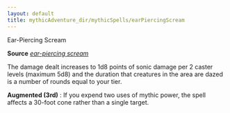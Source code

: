 ```yaml
---
layout: default
title: mythicAdventure_dir/mythicSpells/earPiercingScream
---
```

Ear-Piercing Scream

**Source** [_ear-piercing scream_](ultimateMagi_dir/spells/earPiercingScream#_ear-piercing-scream)

The damage dealt increases to 1d8 points of sonic damage per 2 caster levels (maximum 5d8) and the duration that creatures in the area are dazed is a number of rounds equal to your tier.

**Augmented (3rd)** : If you expend two uses of mythic power, the spell affects a 30-foot cone rather than a single target.

